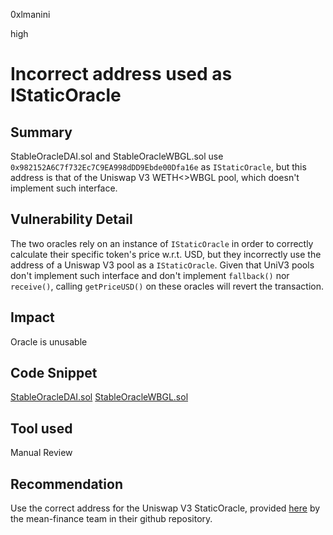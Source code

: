 0xlmanini

high

# Incorrect address used as IStaticOracle

## Summary
StableOracleDAI.sol and StableOracleWBGL.sol use `0x982152A6C7f732Ec7C9EA998dDD9Ebde00Dfa16e` as `IStaticOracle`, but this address is that of the Uniswap V3 WETH<>WBGL pool, which doesn't implement such interface.

## Vulnerability Detail
The two oracles rely on an instance of `IStaticOracle` in order to correctly calculate their specific token's price w.r.t. USD, but they incorrectly use the address of a Uniswap V3 pool as a `IStaticOracle`.
Given that UniV3 pools don't implement such interface and don't implement `fallback()` nor `receive()`, calling `getPriceUSD()` on these oracles will revert the transaction.

## Impact
Oracle is unusable

## Code Snippet
[StableOracleDAI.sol](https://github.com/sherlock-audit/2023-05-USSD/blob/main/ussd-contracts/contracts/oracles/StableOracleDAI.sol#L28)
[StableOracleWBGL.sol](https://github.com/sherlock-audit/2023-05-USSD/blob/main/ussd-contracts/contracts/oracles/StableOracleWBGL.sol#L19)

## Tool used

Manual Review

## Recommendation
Use the correct address for the Uniswap V3 StaticOracle, provided [here](https://github.com/Mean-Finance/uniswap-v3-oracle/blob/main/deployments/ethereum/StaticOracle.json#L2) by the mean-finance team in their github repository.
